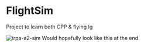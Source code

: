 # FlightSim

Project to learn both CPP & flying Ig

![irpa-a2-sim](https://github.com/user-attachments/assets/008ef381-922a-49be-8449-fc232f25a9f1)
Would hopefully look like this at the end

